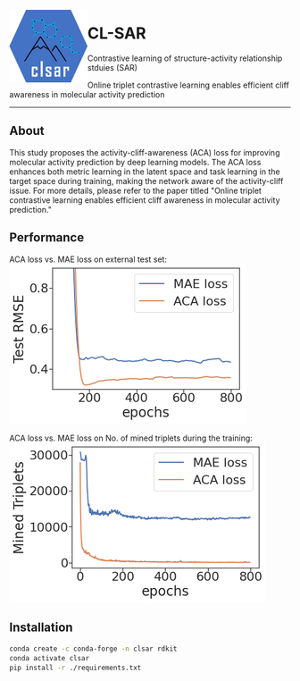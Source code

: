 <a href="url"><img src="./doc/image/logo.png" align="left" height="130" width="140" ></a>



# CL-SAR
Contrastive learning of structure-activity relationship stduies (SAR)

Online triplet contrastive learning enables efficient cliff awareness in molecular activity prediction

------

## About

This study proposes the activity-cliff-awareness (ACA) loss for improving molecular activity prediction by deep learning models. The ACA loss enhances both metric learning in the latent space and task learning in the target space during training, making the network aware of the activity-cliff issue. For more details, please refer to the paper titled "Online triplet contrastive learning enables efficient cliff awareness in molecular activity prediction."

## Performance

ACA loss vs. MAE loss on external test set: ![aca-mae](./doc/image/TestRMSE.png)

ACA loss vs. MAE loss on No. of mined triplets during the training:![aca-mae-triplets](./doc/image/MinedTriplets.png)







## Installation


```bash
conda create -c conda-forge -n clsar rdkit
conda activate clsar
pip install -r ./requirements.txt 


```



